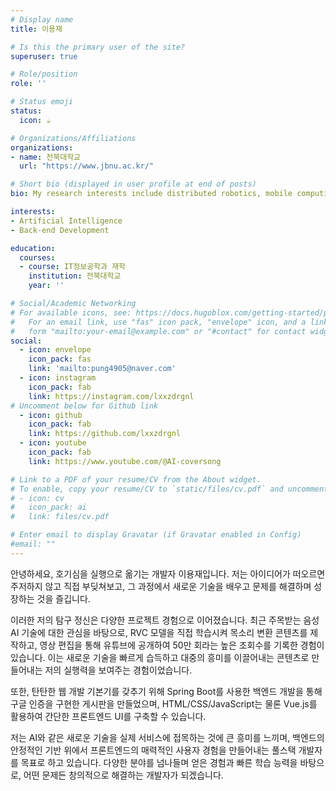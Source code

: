 ```yaml
---
# Display name
title: 이용재

# Is this the primary user of the site?
superuser: true

# Role/position
role: ''

# Status emoji
status:
  icon: ☕️

# Organizations/Affiliations
organizations:
- name: 전북대학교
  url: "https://www.jbnu.ac.kr/"

# Short bio (displayed in user profile at end of posts)
bio: My research interests include distributed robotics, mobile computing and programmable matter.

interests:
- Artificial Intelligence
- Back-end Development

education:
  courses:
  - course: IT정보공학과 재학
    institution: 전북대학교
    year: ''

# Social/Academic Networking
# For available icons, see: https://docs.hugoblox.com/getting-started/page-builder/#icons
#   For an email link, use "fas" icon pack, "envelope" icon, and a link in the
#   form "mailto:your-email@example.com" or "#contact" for contact widget.
social:
  - icon: envelope
    icon_pack: fas
    link: 'mailto:pung4905@naver.com'
  - icon: instagram
    icon_pack: fab
    link: https://instagram.com/lxxzdrgnl
# Uncomment below for Github link
  - icon: github
    icon_pack: fab
    link: https://github.com/lxxzdrgnl
  - icon: youtube
    icon_pack: fab
    link: https://www.youtube.com/@AI-coversong

# Link to a PDF of your resume/CV from the About widget.
# To enable, copy your resume/CV to `static/files/cv.pdf` and uncomment the lines below.
# - icon: cv
#   icon_pack: ai
#   link: files/cv.pdf

# Enter email to display Gravatar (if Gravatar enabled in Config)
#email: ""
---
```


안녕하세요, 호기심을 실행으로 옮기는 개발자 이용재입니다. 저는 아이디어가 떠오르면 주저하지 않고 직접 부딪쳐보고, 그 과정에서 새로운 기술을 배우고 문제를 해결하며 성장하는 것을 즐깁니다.

이러한 저의 탐구 정신은 다양한 프로젝트 경험으로 이어졌습니다. 최근 주목받는 음성 AI 기술에 대한 관심을 바탕으로, RVC 모델을 직접 학습시켜 목소리 변환 콘텐츠를 제작하고, 영상 편집을 통해 유튜브에 공개하여 50만 회라는 높은 조회수를 기록한 경험이 있습니다. 이는 새로운 기술을 빠르게 습득하고 대중의 흥미를 이끌어내는 콘텐츠로 만들어내는 저의 실행력을 보여주는 경험이었습니다.

또한, 탄탄한 웹 개발 기본기를 갖추기 위해 Spring Boot를 사용한 백엔드 개발을 통해 구글 인증을 구현한 게시판을 만들었으며, HTML/CSS/JavaScript는 물론 Vue.js를 활용하여 간단한 프론트엔드 UI를 구축할 수 있습니다.

저는 AI와 같은 새로운 기술을 실제 서비스에 접목하는 것에 큰 흥미를 느끼며, 백엔드의 안정적인 기반 위에서 프론트엔드의 매력적인 사용자 경험을 만들어내는 풀스택 개발자를 목표로 하고 있습니다. 다양한 분야를 넘나들며 얻은 경험과 빠른 학습 능력을 바탕으로, 어떤 문제든 창의적으로 해결하는 개발자가 되겠습니다.
